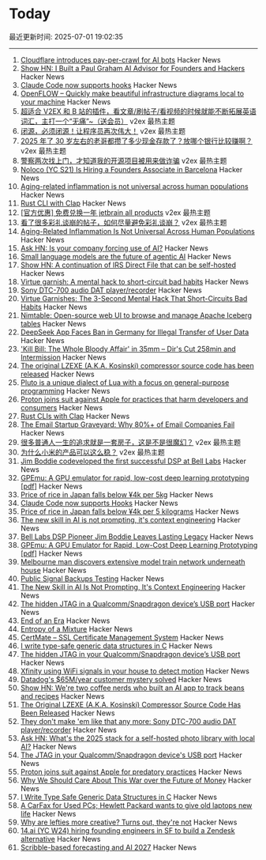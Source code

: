 # Today

最近更新时间: 2025-07-01 19:02:35

--- 
1. [Cloudflare introduces pay-per-crawl for AI bots](https://blog.cloudflare.com/introducing-pay-per-crawl/) Hacker News
2. [Show HN: I Built a Paul Graham AI Advisor for Founders and Hackers](https://paulgraham.resurrect.space) Hacker News
3. [Claude Code now supports hooks](https://docs.anthropic.com/en/docs/claude-code/hooks) Hacker News
4. [OpenFLOW – Quickly make beautiful infrastructure diagrams local to your machine](https://github.com/stan-smith/OpenFLOW) Hacker News
5. [超适合 V2EX 和 B 站的插件，看文章/刷帖子/看视频的时候就能不断拓展英语词汇，主打一个“无痛”~（送会员）](https://www.v2ex.com/t/1142218) v2ex 最热主题
6. [闭源，必须闭源！让程序员再次伟大！](https://www.v2ex.com/t/1142192) v2ex 最热主题
7. [2025 年了 30 岁左右的老哥都攒了多少现金存款了？放哪个银行比较赚啊？](https://www.v2ex.com/t/1142187) v2ex 最热主题
8. [警察两次找上门，才知道我的开源项目被用来做诈骗](https://www.v2ex.com/t/1142164) v2ex 最热主题
9. [Noloco (YC S21) Is Hiring a Founders Associate in Barcelona](https://www.ycombinator.com/companies/noloco/jobs/K7q02eV-founders-associate) Hacker News
10. [Aging-related inflammation is not universal across human populations](https://www.publichealth.columbia.edu/news/aging-related-inflammation-not-universal-across-human-populations) Hacker News
11. [Rust CLI with Clap](https://tucson-josh.com/posts/rust-clap-cli/) Hacker News
12. [[官方优惠] 免费兑换一年 jetbrain all products](https://www.v2ex.com/t/1142148) v2ex 最热主题
13. [看了很多彩礼谈崩的帖子，如何尽量避免彩礼谈崩？](https://www.v2ex.com/t/1142118) v2ex 最热主题
14. [Aging-Related Inflammation Is Not Universal Across Human Populations](https://www.publichealth.columbia.edu/news/aging-related-inflammation-not-universal-across-human-populations) Hacker News
15. [Ask HN: Is your company forcing use of AI?](https://news.ycombinator.com/item?id=44431251) Hacker News
16. [Small language models are the future of agentic AI](https://arxiv.org/abs/2506.02153) Hacker News
17. [Show HN: A continuation of IRS Direct File that can be self-hosted](https://github.com/openfiletax/openfile) Hacker News
18. [Virtue garnish: A mental hack to short-circuit bad habits](https://ledgeroflife.blog/virtue-garnishes-the-3-second-mental-hack-that-short-circuits-bad-habits/) Hacker News
19. [Sony DTC-700 audio DAT player/recorder](https://kevinboone.me/dtc-700.html) Hacker News
20. [Virtue Garnishes: The 3-Second Mental Hack That Short-Circuits Bad Habits](https://ledgeroflife.blog/virtue-garnishes-the-3-second-mental-hack-that-short-circuits-bad-habits/) Hacker News
21. [Nimtable: Open-source web UI to browse and manage Apache Iceberg tables](https://github.com/nimtable/nimtable) Hacker News
22. [DeepSeek App Faces Ban in Germany for Illegal Transfer of User Data](https://www.searchenginejournal.com/deepseek-app-faces-ban-in-germany-for-illegal-transfer-of-user-data/550172/) Hacker News
23. ['Kill Bill: The Whole Bloody Affair' in 35mm – Dir's Cut 258min and Intermission](https://secretlosangeles.com/kill-bill-screening-35mm-quentin-tarantino/) Hacker News
24. [The original LZEXE (A.K.A. Kosinski) compressor source code has been released](https://clownacy.wordpress.com/2025/05/24/the-original-lzexe-a-k-a-kosinski-compressor-source-code-has-been-released/) Hacker News
25. [Pluto is a unique dialect of Lua with a focus on general-purpose programming](https://github.com/PlutoLang/Pluto) Hacker News
26. [Proton joins suit against Apple for practices that harm developers and consumers](https://proton.me/blog/apple-lawsuit) Hacker News
27. [Rust CLIs with Clap](https://tucson-josh.com/posts/rust-clap-cli/) Hacker News
28. [The Email Startup Graveyard: Why 80%+ of Email Companies Fail](https://forwardemail.net/en/blog/docs/email-startup-graveyard-why-80-percent-email-companies-fail) Hacker News
29. [很多普通人一生的追求就是一套房子，这是不是很魔幻？](https://www.v2ex.com/t/1142119) v2ex 最热主题
30. [为什么小米的产品可以这么稳？](https://www.v2ex.com/t/1142116) v2ex 最热主题
31. [Jim Boddie codeveloped the first successful DSP at Bell Labs](https://spectrum.ieee.org/dsp-pioneer-jim-boddie) Hacker News
32. [GPEmu: A GPU emulator for rapid, low-cost deep learning prototyping [pdf]](https://vldb.org/pvldb/vol18/p1919-wang.pdf) Hacker News
33. [Price of rice in Japan falls below ¥4k per 5kg](https://www.japantimes.co.jp/news/2025/06/24/japan/japan-rice-price-falls-below-4000/) Hacker News
34. [Claude Code now supports Hooks](https://docs.anthropic.com/en/docs/claude-code/hooks) Hacker News
35. [Price of rice in Japan falls below ¥4k per 5 kilograms](https://www.japantimes.co.jp/news/2025/06/24/japan/japan-rice-price-falls-below-4000/) Hacker News
36. [The new skill in AI is not prompting, it's context engineering](https://www.philschmid.de/context-engineering) Hacker News
37. [Bell Labs DSP Pioneer Jim Boddie Leaves Lasting Legacy](https://spectrum.ieee.org/dsp-pioneer-jim-boddie) Hacker News
38. [GPEmu: A GPU Emulator for Rapid, Low-Cost Deep Learning Prototyping [pdf]](https://vldb.org/pvldb/vol18/p1919-wang.pdf) Hacker News
39. [Melbourne man discovers extensive model train network underneath house](https://www.sbs.com.au/news/article/i-was-shocked-melbourne-mans-unbelievable-find-after-buying-house/m4sksfer8) Hacker News
40. [Public Signal Backups Testing](https://community.signalusers.org/t/public-signal-backups-testing/69984) Hacker News
41. [The New Skill in AI Is Not Prompting, It's Context Engineering](https://www.philschmid.de/context-engineering) Hacker News
42. [The hidden JTAG in a Qualcomm/Snapdragon device’s USB port](https://www.linaro.org/blog/hidden-jtag-qualcomm-snapdragon-usb/) Hacker News
43. [End of an Era](https://www.erasmatazz.com/personal/self/end-of-an-era.html) Hacker News
44. [Entropy of a Mixture](https://cgad.ski/blog/entropy-of-a-mixture.html) Hacker News
45. [CertMate – SSL Certificate Management System](https://github.com/fabriziosalmi/certmate) Hacker News
46. [I write type-safe generic data structures in C](https://danielchasehooper.com/posts/typechecked-generic-c-data-structures/) Hacker News
47. [The hidden JTAG in your Qualcomm/Snapdragon device’s USB port](https://www.linaro.org/blog/hidden-jtag-qualcomm-snapdragon-usb/) Hacker News
48. [Xfinity using WiFi signals in your house to detect motion](https://www.xfinity.com/support/articles/wifi-motion) Hacker News
49. [Datadog's $65M/year customer mystery solved](https://blog.pragmaticengineer.com/datadog-65m-year-customer-mystery/) Hacker News
50. [Show HN: We're two coffee nerds who built an AI app to track beans and recipes](https://beanbook.app) Hacker News
51. [The Original LZEXE (A.K.A. Kosinski) Compressor Source Code Has Been Released](https://clownacy.wordpress.com/2025/05/24/the-original-lzexe-a-k-a-kosinski-compressor-source-code-has-been-released/) Hacker News
52. [They don't make 'em like that any more: Sony DTC-700 audio DAT player/recorder](https://kevinboone.me/dtc-700.html) Hacker News
53. [Ask HN: What's the 2025 stack for a self-hosted photo library with local AI?](https://news.ycombinator.com/item?id=44426233) Hacker News
54. [The JTAG in your Qualcomm/Snapdragon device's USB port](https://www.linaro.org/blog/hidden-jtag-qualcomm-snapdragon-usb/) Hacker News
55. [Proton joins suit against Apple for predatory practices](https://proton.me/blog/apple-lawsuit) Hacker News
56. [Why We Should Care About This War over the Future of Money](https://gizmodo.com/why-you-should-care-about-this-war-over-the-future-of-money-2000622009) Hacker News
57. [I Write Type Safe Generic Data Structures in C](https://danielchasehooper.com/posts/typechecked-generic-c-data-structures/) Hacker News
58. [A CarFax for Used PCs; Hewlett Packard wants to give old laptops new life](https://spectrum.ieee.org/carmax-used-pcs) Hacker News
59. [Why are lefties more creative? Turns out, they're not](https://phys.org/news/2025-06-lefties-creative-theyre.html) Hacker News
60. [14.ai (YC W24) hiring founding engineers in SF to build a Zendesk alternative](https://14.ai/careers) Hacker News
61. [Scribble-based forecasting and AI 2027](https://dynomight.net/scribbles/) Hacker News
